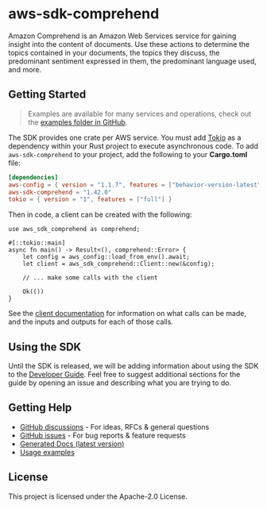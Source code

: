 # aws-sdk-comprehend

Amazon Comprehend is an Amazon Web Services service for gaining insight into the content of documents. Use these actions to determine the topics contained in your documents, the topics they discuss, the predominant sentiment expressed in them, the predominant language used, and more.

## Getting Started

> Examples are available for many services and operations, check out the
> [examples folder in GitHub](https://github.com/awslabs/aws-sdk-rust/tree/main/examples).

The SDK provides one crate per AWS service. You must add [Tokio](https://crates.io/crates/tokio)
as a dependency within your Rust project to execute asynchronous code. To add `aws-sdk-comprehend` to
your project, add the following to your **Cargo.toml** file:

```toml
[dependencies]
aws-config = { version = "1.1.7", features = ["behavior-version-latest"] }
aws-sdk-comprehend = "1.42.0"
tokio = { version = "1", features = ["full"] }
```

Then in code, a client can be created with the following:

```rust,no_run
use aws_sdk_comprehend as comprehend;

#[::tokio::main]
async fn main() -> Result<(), comprehend::Error> {
    let config = aws_config::load_from_env().await;
    let client = aws_sdk_comprehend::Client::new(&config);

    // ... make some calls with the client

    Ok(())
}
```

See the [client documentation](https://docs.rs/aws-sdk-comprehend/latest/aws_sdk_comprehend/client/struct.Client.html)
for information on what calls can be made, and the inputs and outputs for each of those calls.

## Using the SDK

Until the SDK is released, we will be adding information about using the SDK to the
[Developer Guide](https://docs.aws.amazon.com/sdk-for-rust/latest/dg/welcome.html). Feel free to suggest
additional sections for the guide by opening an issue and describing what you are trying to do.

## Getting Help

* [GitHub discussions](https://github.com/awslabs/aws-sdk-rust/discussions) - For ideas, RFCs & general questions
* [GitHub issues](https://github.com/awslabs/aws-sdk-rust/issues/new/choose) - For bug reports & feature requests
* [Generated Docs (latest version)](https://awslabs.github.io/aws-sdk-rust/)
* [Usage examples](https://github.com/awslabs/aws-sdk-rust/tree/main/examples)

## License

This project is licensed under the Apache-2.0 License.

